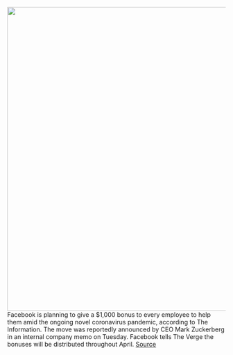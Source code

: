 <img src='https://cdn.vox-cdn.com/thumbor/nXtstyVW9Mydy7Oeeat6EZyysEI=/0x0:3410x2276/1200x800/filters:focal(1433x866:1977x1410)/cdn.vox-cdn.com/uploads/chorus_image/image/66513144/mark-zuckerberg-facebook-512.0.0.jpg' width='700px' /><br/>
Facebook is planning to give a $1,000 bonus to every employee to help them amid the ongoing novel coronavirus pandemic, according to The Information. The move was reportedly announced by CEO Mark Zuckerberg in an internal company memo on Tuesday. Facebook tells The Verge the bonuses will be distributed throughout April.
<a href='https://www.theverge.com/2020/3/17/21183513/facebook-giving-1000-dollar-bonuses-every-employee-coronavirus-mark-zuckerberg'> Source <a/>